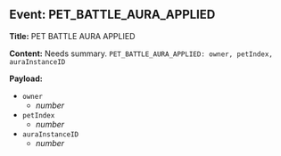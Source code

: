 ## Event: PET_BATTLE_AURA_APPLIED

**Title:** PET BATTLE AURA APPLIED

**Content:**
Needs summary.
`PET_BATTLE_AURA_APPLIED: owner, petIndex, auraInstanceID`

**Payload:**
- `owner`
  - *number*
- `petIndex`
  - *number*
- `auraInstanceID`
  - *number*